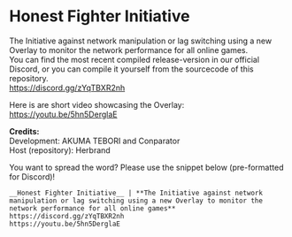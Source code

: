 # Honest Fighter Initiative

The Initiative against network manipulation or lag switching using a new Overlay to monitor the network performance for all online games.<br />
You can find the most recent compiled release-version in our official Discord, or you can compile it yourself from the sourcecode of this repository.<br />
https://discord.gg/zYqTBXR2nh

Here is are short video showcasing the Overlay:<br />
https://youtu.be/5hn5DerglaE

**Credits:**<br />
Development: AKUMA TEBORI and Conparator<br />
Host (repository): Herbrand

You want to spread the word? Please use the snippet below (pre-formatted for Discord)!
```
__Honest Fighter Initiative__ | **The Initiative against network manipulation or lag switching using a new Overlay to monitor the network performance for all online games**
https://discord.gg/zYqTBXR2nh
https://youtu.be/5hn5DerglaE
```
